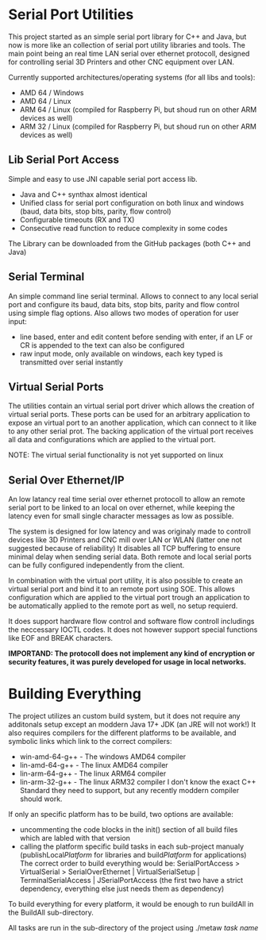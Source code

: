 # Serial Port Utilities

This project started as an simple serial port library for C++ and Java, but now is more like an collection of serial port utility libraries and tools.
The main point being an real time LAN serial over ethernet protocoll, designed for controlling serial 3D Printers and other CNC equipment over LAN.

Currently supported architectures/operating systems (for all libs and tools):

* AMD 64 / Windows
* AMD 64 / Linux
* ARM 64 / Linux (compiled for Raspberry Pi, but shoud run on other ARM devices as well)
* ARM 32 / Linux (compiled for Raspberry Pi, but shoud run on other ARM devices as well)

## Lib Serial Port Access

Simple and easy to use JNI capable serial port access lib.

* Java and C++ synthax almost identical
* Unified class for serial port configuration on both linux and windows (baud, data bits, stop bits, parity, flow control)
* Configurable timeouts (RX and TX)
* Consecutive read function to reduce complexity in some codes

The Library can be downloaded from the GitHub packages (both C++ and Java)

## Serial Terminal

An simple command line serial terminal.
Allows to connect to any local serial port and configure its baud, data bits, stop bits, parity and flow control using simple flag options.
Also allows two modes of operation for user input:

* line based, enter and edit content before sending with enter, if an LF or CR is appended to the text can also be configured
* raw input mode, only available on windows, each key typed is transmitted over serial instantly

## Virtual Serial Ports

The utilities contain an virtual serial port driver which allows the creation of virtual serial ports.
These ports can be used for an arbitrary application to expose an virtual port to an another application, which can connect to it like to any other serial prot.
The backing application of the virtual port receives all data and configurations which are applied to the virtual port.

NOTE: The virtual serial functionality is not yet supported on linux

## Serial Over Ethernet/IP

An low latancy real time serial over ethernet protocoll to allow an remote serial port to be linked to an local on over ethernet, while keeping the latency even for small single character messages as low as possible.

The system is designed for low latency and was originaly made to controll devices like 3D Printers and CNC mill over LAN or WLAN (latter one not suggested because of reliability)
It disables all TCP buffering to ensure minimal delay when sending serial data.
Both remote and local serial ports can be fully configured independently from the client.

In combination with the virtual port utility, it is also possible to create an virtual serial port and bind it to an remote port using SOE.
This allows configuration which are applied to the virtual port trough an application to be automatically applied to the remote port as well, no setup requierd.

It does support hardware flow control and software flow controll includings the neccessary IOCTL codes.
It does not however support special functions like EOF and BREAK characters.

**IMPORTAND: The protocoll does not implement any kind of encryption or security features, it was purely developed for usage in local networks.**

# Building Everything

The project utilizes an custom build system, but it does not require any additonals setup except an moddern Java 17+ JDK (an JRE will not work!)
It also requires compilers for the different platforms to be available, and symbolic links which link to the correct compilers:
- win-amd-64-g++ - The windows AMD64 compiler
- lin-amd-64-g++ - The linux AMD64 compiler
- lin-arm-64-g++ - The linux ARM64 compiler
- lin-arm-32-g++ - The linux ARM32 compiler
I don't know the exact C++ Standard they need to support, but any recently moddern compiler should work.

If only an specific platform has to be build, two options are available:
- uncommenting the code blocks in the init() section of all build files which are labled with that version
- calling the platform specific build tasks in each sub-project manualy (publishLocal*Platform* for libraries and build*Platform* for applications)
  The correct order to build everything would be: SerialPortAccess > VirtualSerial > SerialOverEthernet | VirtualSerialSetup | TerminalSerialAccess | JSerialPortAccess
  (the first two have a strict dependency, everything else just needs them as dependency)

To build everything for every platform, it would be enough to run buildAll in the BuildAll sub-directory.

All tasks are run in the sub-directory of the project using ./metaw *task name*
